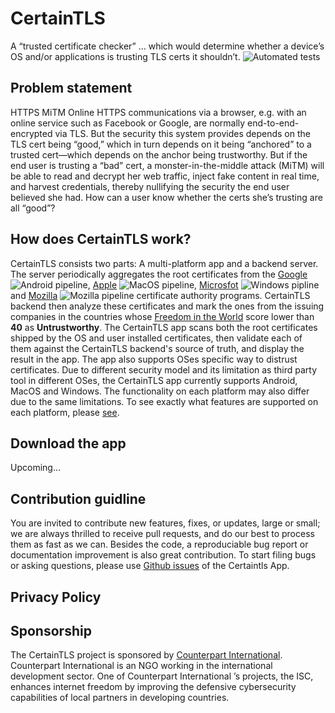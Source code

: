 # CertainTLS
A “trusted certificate checker” … which would determine whether a device’s OS and/or applications is trusting TLS certs it shouldn’t. ![Automated tests](https://github.com/certaintls/certaintls.app/workflows/CI/badge.svg)

## Problem statement
HTTPS MiTM Online HTTPS communications via a browser, e.g. with an online service such as Facebook or Google, are normally end-to-end-encrypted via TLS. But the security this system provides depends on the TLS cert being “good,” which in turn depends on it being “anchored” to a trusted cert—which depends on the anchor being trustworthy. But if the end user is trusting a “bad” cert, a monster-in-the-middle attack (MiTM) will be able to read and decrypt her web traffic, inject fake content in real time, and harvest credentials, thereby nullifying the security the end user believed she had. How can a user know whether the certs she’s trusting are all “good”?

## How does CertainTLS work?
CertainTLS consists two parts: A multi-platform app and a backend server. The server periodically aggregates the root certificates from the [Google](https://android.googlesource.com/platform/system/ca-certificates/+/master/files/) ![Android pipeline](https://github.com/certaintls/certaintls.app/workflows/Android%20cron/badge.svg), [Apple](https://support.apple.com/en-us/HT210770) ![MacOS pipeline](https://github.com/certaintls/certaintls.app/workflows/MacOS%20cron/badge.svg), [Microsfot](https://ccadb-public.secure.force.com/microsoft/IncludedCACertificateReportForMSFT) ![Windows pipline](https://github.com/certaintls/certaintls.app/workflows/Windows%20cron/badge.svg) and [Mozilla](https://ccadb-public.secure.force.com/mozilla/IncludedCACertificateReport) ![Mozilla pipeline](https://github.com/certaintls/certaintls.app/workflows/Mozilla%20cron/badge.svg) certificate authority programs. CertainTLS backend then analyze these certificates and mark the ones from the issuing companies in the countries whose [Freedom in the World](https://freedomhouse.org/countries/freedom-world/scores) score lower than **40** as **Untrustworthy**. The CertainTLS app scans both the root certificates shipped by the OS and user installed certificates, then validate each of them against the CertainTLS backend's source of truth, and display the result in the app. The app also supports OSes specific way to distrust certificates. Due to different security model and its limitation as third party tool in different OSes, the CertainTLS app currently supports Android, MacOS and Windows. The functionality on each platform may also differ due to the same limitations. To see exactly what features are supported on each platform, please [see](https://github.com/certaintls/certaintls.app/wiki/Supported-Features-on-Different-OS).

## Download the app
Upcoming...

## Contribution guidline
You are invited to contribute new features, fixes, or updates, large or small; we are always thrilled to receive pull requests, and do our best to process them as fast as we can. Besides the code, a reproduciable bug report or documentation improvement is also great contribution. To start filing bugs or asking questions, please use [Github issues](https://github.com/certaintls/certaintls.app/issues) of the Certaintls App.


## Privacy Policy

## Sponsorship
The CertainTLS project is sponsored by [Counterpart International](https://www.counterpart.org/). Counterpart International is an NGO working in the international development sector. One of Counterpart International ’s projects, the ISC, enhances internet freedom by improving the defensive cybersecurity capabilities of local partners in developing countries.
